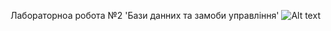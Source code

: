 Лабораторноа робота №2 'Бази данних та замоби управління'
![Alt text](bd_2002/bd_lab_2022/lab_2/table.jpg?raw=true "Title")

